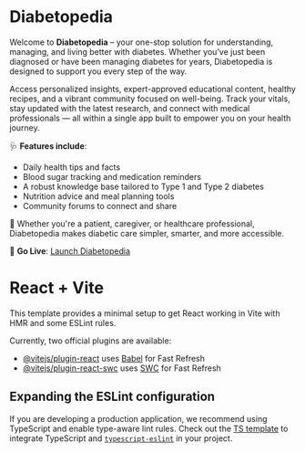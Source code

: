 # Diabetopedia  
Welcome to **Diabetopedia** – your one-stop solution for understanding, managing, and living better with diabetes. Whether you’ve just been diagnosed or have been managing diabetes for years, Diabetopedia is designed to support you every step of the way.

Access personalized insights, expert-approved educational content, healthy recipes, and a vibrant community focused on well-being. Track your vitals, stay updated with the latest research, and connect with medical professionals — all within a single app built to empower you on your health journey.

🩺 **Features include**:
- Daily health tips and facts  
- Blood sugar tracking and medication reminders  
- A robust knowledge base tailored to Type 1 and Type 2 diabetes  
- Nutrition advice and meal planning tools  
- Community forums to connect and share  

📘 Whether you're a patient, caregiver, or healthcare professional, Diabetopedia makes diabetic care simpler, smarter, and more accessible.

🎯 **Go Live**: [Launch Diabetopedia](https://diabetopedia.vercel.app/)


# React + Vite

This template provides a minimal setup to get React working in Vite with HMR and some ESLint rules.

Currently, two official plugins are available:

- [@vitejs/plugin-react](https://github.com/vitejs/vite-plugin-react/blob/main/packages/plugin-react/README.md) uses [Babel](https://babeljs.io/) for Fast Refresh
- [@vitejs/plugin-react-swc](https://github.com/vitejs/vite-plugin-react-swc) uses [SWC](https://swc.rs/) for Fast Refresh

## Expanding the ESLint configuration

If you are developing a production application, we recommend using TypeScript and enable type-aware lint rules. Check out the [TS template](https://github.com/vitejs/vite/tree/main/packages/create-vite/template-react-ts) to integrate TypeScript and [`typescript-eslint`](https://typescript-eslint.io) in your project.
